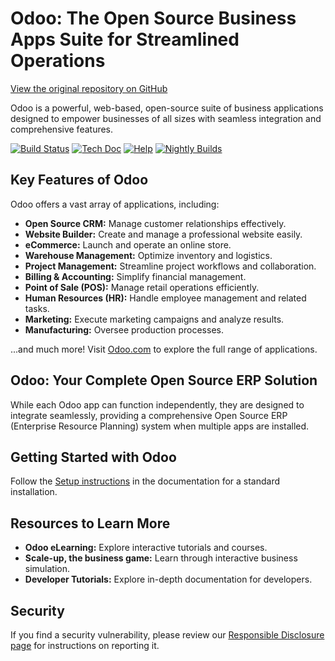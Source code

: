 # Odoo: The Open Source Business Apps Suite for Streamlined Operations

[View the original repository on GitHub](https://github.com/odoo/odoo)

Odoo is a powerful, web-based, open-source suite of business applications designed to empower businesses of all sizes with seamless integration and comprehensive features.

[![Build Status](https://runbot.odoo.com/runbot/badge/flat/1/master.svg)](https://runbot.odoo.com/runbot)
[![Tech Doc](https://img.shields.io/badge/master-docs-875A7B.svg?style=flat&colorA=8F8F8F)](https://www.odoo.com/documentation/master)
[![Help](https://img.shields.io/badge/master-help-875A7B.svg?style=flat&colorA=8F8F8F)](https://www.odoo.com/forum/help-1)
[![Nightly Builds](https://img.shields.io/badge/master-nightly-875A7B.svg?style=flat&colorA=8F8F8F)](https://nightly.odoo.com/)

## Key Features of Odoo

Odoo offers a vast array of applications, including:

*   **Open Source CRM:** Manage customer relationships effectively.
*   **Website Builder:** Create and manage a professional website easily.
*   **eCommerce:** Launch and operate an online store.
*   **Warehouse Management:** Optimize inventory and logistics.
*   **Project Management:** Streamline project workflows and collaboration.
*   **Billing & Accounting:** Simplify financial management.
*   **Point of Sale (POS):** Manage retail operations efficiently.
*   **Human Resources (HR):** Handle employee management and related tasks.
*   **Marketing:** Execute marketing campaigns and analyze results.
*   **Manufacturing:** Oversee production processes.

...and much more! Visit [Odoo.com](https://www.odoo.com/) to explore the full range of applications.

## Odoo: Your Complete Open Source ERP Solution

While each Odoo app can function independently, they are designed to integrate seamlessly, providing a comprehensive Open Source ERP (Enterprise Resource Planning) system when multiple apps are installed.

## Getting Started with Odoo

Follow the [Setup instructions](https://www.odoo.com/documentation/master/administration/install/install.html) in the documentation for a standard installation.

## Resources to Learn More

*   **Odoo eLearning:**  Explore interactive tutorials and courses.
*   **Scale-up, the business game:** Learn through interactive business simulation.
*   **Developer Tutorials:** Explore in-depth documentation for developers.

## Security

If you find a security vulnerability, please review our [Responsible Disclosure page](https://www.odoo.com/security-report) for instructions on reporting it.